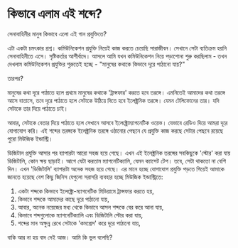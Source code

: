 # কিভাবে এলাম এই শব্দে?

সেনাবাহিনীর মানুষ কিভাবে এলো এই গান প্রযুক্তিতে?

এটা একটা চমৎকার প্রশ্ন। কমিউনিকেশন প্রযুক্তি নিয়েই কাজ করতে চেয়েছি সারাজীবন। সেখানে সেটা ব্যতিক্রম হয়নি সেনাবাহিনীতে এসে। সৃষ্টিকর্তার আশীর্বাদে। আসলে আমি যখন কমিউনিকেশন নিয়ে পড়াশোনা শুরু করছিলাম - তখন দেখলাম কমিউনিকেশন প্রযুক্তির শুরুতেই হচ্ছে - "মানুষের কথাকে কিভাবে দূরে পাঠানো যায়?" 

তারপর?

মানুষের কথা দূরে পাঠাতে হলে প্রথমে মানুষের কথাকে 'ট্রান্সফার' করতে হবে তরঙ্গে। এমনিতেই আমাদের কথা তরঙ্গে আসে বাতাসে, তবে দূরে পাঠাতে হলে সেটাকে উঠিয়ে দিতে হবে ইলেক্ট্রনিক তরঙ্গে। যেমন টেলিফোনের তার। যদি সেটাকে তার দিয়ে পাঠাতে চাই। 

আবার, সেটাকে বেতার দিয়ে পাঠাতে হলে সেখানে আসবে ইলেক্ট্রোম্যাগনেটিক ওয়েভ। যেভাবে রেডিও দিয়ে আমরা দূরে যোগাযোগ করি। এই শব্দের তরঙ্গকে ইলেক্ট্রনিক তরঙ্গে ওঠানোর পেছনে যে প্রযুক্তি কাজ করছে সেটার পেছনে রয়েছে পুরো মিউজিক ইন্ডাস্ট্রি। 

ডিজিটাল প্রযুক্তি আসার পর ব্যাপারটা আরো সহজ হয়ে গেছে। এখন এই  ইলেক্ট্রনিক তরঙ্গের সবকিছুকে 'স্টোর' করা যায় ডিজিটালি, কোন ক্ষয় ছাড়াই। আগে যেটা করতাম ম্যাগনেটিক্যালি, যেমন ক্যাসেট টেপ। তবে, সেটা থাকতো না বেশি দিন। এখন 'ডিজিটালি' ব্যাপারটা অনেক সহজ হয়ে গেছে। এর মানে হচ্ছে যোগাযোগ প্রযুক্তি পড়তে গিয়েই আমাকে জানতে হয়েছে বেশ কিছু জিনিস যেগুলো সরাসরি ব্যবহার হচ্ছে মিউজিক ইন্ডাস্ট্রিতে: 

1. একটা শব্দকে কিভাবে ইলেক্ট্রো-ম্যাগনেটিক মিডিয়ামে ট্রান্সফার করতে হয়, 
2. কিভাবে শব্দকে আমাদের কাছে দূরে পাঠানো যায়,
3. আবার, অনেক নয়েজের মধ্য থেকে কিভাবে আসল শব্দকে বের করে আনা যায়,
4. কিভাবে শব্দগুলোকে ম্যাগনেটিক্যালি এবং ডিজিটালি স্টোর করা যায়,
5. শব্দের মান অক্ষুন্ন রেখে সেটাকে 'কমপ্রেস' করে দূরে পাঠানো যায়,

বাকি আর না হয় বাদ দেই আজ। আমি কি ভুল বলেছি? 



